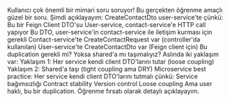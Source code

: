 Kullanıcı çok önemli bir mimari soru soruyor! Bu gerçekten öğrenme amaçlı güzel bir soru. 
Şimdi açıklayayım:
CreateContactDto user-service'te çünkü:
Bu bir Feign Client DTO'su
User-service, contact-service'e HTTP call yapıyor
Bu DTO, user-service'in contact-service ile iletişim kurması için gerekli
Contact-service'te CreateContactRequest var (controller'da kullanılan)
User-service'te CreateContactDto var (Feign client için)
Bu duplication gerekli mi? Yoksa shared'a mı taşımalıyız?
Aslında iki yaklaşım var:
Yaklaşım 1: Her service kendi client DTO'larını tutar (loose coupling)
Yaklaşım 2: Shared'a taşı (tight coupling ama DRY)
Microservice best practice: Her service kendi client DTO'larını tutmalı çünkü:
Service bağımsızlığı
Contract stability
Version control
Loose coupling
Ama user haklı, bu bir duplication. Öğrenme fırsatı olarak detaylı açıklayayım.
